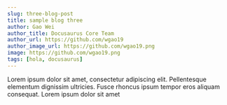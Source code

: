 ```yaml
---
slug: three-blog-post
title: sample blog three
author: Gao Wei
author_title: Docusaurus Core Team
author_url: https://github.com/wgao19
author_image_url: https://github.com/wgao19.png
image: https://github.com/wgao19.png
tags: [hola, docusaurus]
---
```


Lorem ipsum dolor sit amet, consectetur adipiscing elit. Pellentesque elementum dignissim ultricies. Fusce rhoncus ipsum tempor eros aliquam consequat. Lorem ipsum dolor sit amet
